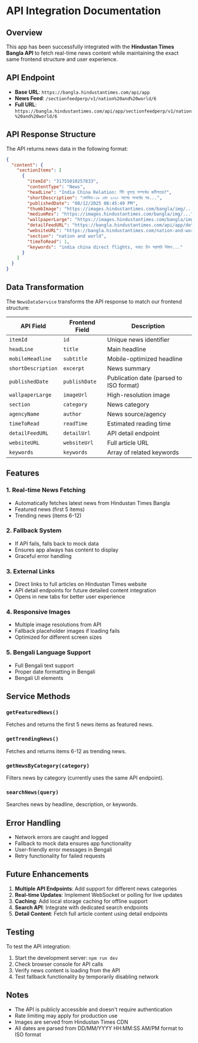 # API Integration Documentation

## Overview

This app has been successfully integrated with the **Hindustan Times Bangla API** to fetch real-time news content while maintaining the exact same frontend structure and user experience.

## API Endpoint

- **Base URL**: `https://bangla.hindustantimes.com/api/app`
- **News Feed**: `/sectionfeedperp/v1/nation%20and%20world/6`
- **Full URL**: `https://bangla.hindustantimes.com/api/app/sectionfeedperp/v1/nation%20and%20world/6`

## API Response Structure

The API returns news data in the following format:

```json
{
  "content": {
    "sectionItems": [
      {
        "itemId": "31755010257833",
        "contentType": "News",
        "headLine": "India China Relation: গিঁট খুলছে সম্পর্কের জটিলতার?",
        "shortDescription": "কোভিড-১৯ এবং ২০২০ সালের সংঘর্ষের পর...",
        "publishedDate": "08/12/2025 08:45:49 PM",
        "thumbImage": "https://images.hindustantimes.com/bangla/img/...",
        "mediumRes": "https://images.hindustantimes.com/bangla/img/...",
        "wallpaperLarge": "https://images.hindustantimes.com/bangla/img/...",
        "detailFeedURL": "https://bangla.hindustantimes.com/api/app/detailfeed/v1/...",
        "websiteURL": "https://bangla.hindustantimes.com/nation-and-world/...",
        "section": "nation and world",
        "timeToRead": 1,
        "keywords": "india china direct flights, ভারত চিন সরাসরি বিমান..."
      }
    ]
  }
}
```

## Data Transformation

The `NewsDataService` transforms the API response to match our frontend structure:

| API Field          | Frontend Field | Description                             |
| ------------------ | -------------- | --------------------------------------- |
| `itemId`           | `id`           | Unique news identifier                  |
| `headLine`         | `title`        | Main headline                           |
| `mobileHeadline`   | `subtitle`     | Mobile-optimized headline               |
| `shortDescription` | `excerpt`      | News summary                            |
| `publishedDate`    | `publishDate`  | Publication date (parsed to ISO format) |
| `wallpaperLarge`   | `imageUrl`     | High-resolution image                   |
| `section`          | `category`     | News category                           |
| `agencyName`       | `author`       | News source/agency                      |
| `timeToRead`       | `readTime`     | Estimated reading time                  |
| `detailFeedURL`    | `detailUrl`    | API detail endpoint                     |
| `websiteURL`       | `websiteUrl`   | Full article URL                        |
| `keywords`         | `keywords`     | Array of related keywords               |

## Features

### 1. Real-time News Fetching

- Automatically fetches latest news from Hindustan Times Bangla
- Featured news (first 5 items)
- Trending news (items 6-12)

### 2. Fallback System

- If API fails, falls back to mock data
- Ensures app always has content to display
- Graceful error handling

### 3. External Links

- Direct links to full articles on Hindustan Times website
- API detail endpoints for future detailed content integration
- Opens in new tabs for better user experience

### 4. Responsive Images

- Multiple image resolutions from API
- Fallback placeholder images if loading fails
- Optimized for different screen sizes

### 5. Bengali Language Support

- Full Bengali text support
- Proper date formatting in Bengali
- Bengali UI elements

## Service Methods

### `getFeaturedNews()`

Fetches and returns the first 5 news items as featured news.

### `getTrendingNews()`

Fetches and returns items 6-12 as trending news.

### `getNewsByCategory(category)`

Filters news by category (currently uses the same API endpoint).

### `searchNews(query)`

Searches news by headline, description, or keywords.

## Error Handling

- Network errors are caught and logged
- Fallback to mock data ensures app functionality
- User-friendly error messages in Bengali
- Retry functionality for failed requests

## Future Enhancements

1. **Multiple API Endpoints**: Add support for different news categories
2. **Real-time Updates**: Implement WebSocket or polling for live updates
3. **Caching**: Add local storage caching for offline support
4. **Search API**: Integrate with dedicated search endpoints
5. **Detail Content**: Fetch full article content using detail endpoints

## Testing

To test the API integration:

1. Start the development server: `npm run dev`
2. Check browser console for API calls
3. Verify news content is loading from the API
4. Test fallback functionality by temporarily disabling network

## Notes

- The API is publicly accessible and doesn't require authentication
- Rate limiting may apply for production use
- Images are served from Hindustan Times CDN
- All dates are parsed from DD/MM/YYYY HH:MM:SS AM/PM format to ISO format
